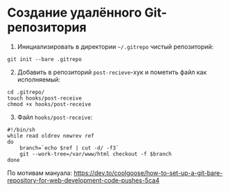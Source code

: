 # Создание удалённого Git-репозитория

1. Инициализировать в директории `~/.gitrepo` чистый репозиторий:

```
git init --bare .gitrepo
```

2. Добавить в репозиторий `post-recieve`-хук и пометить файл как исполняемый:

```
cd .gitrepo/
touch hooks/post-receive
chmod +x hooks/post-receive
```

3. Файл `hooks/post-receive`:

```shell
#!/bin/sh
while read oldrev newrev ref
do
    branch=`echo $ref | cut -d/ -f3`
    git --work-tree=/var/www/html checkout -f $branch
done
```

По мотивам мануала:
https://dev.to/coolgoose/how-to-set-up-a-git-bare-repository-for-web-development-code-pushes-5ca4